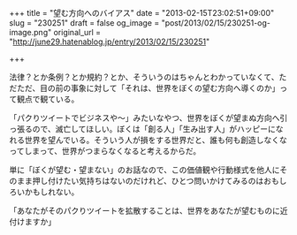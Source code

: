 +++
title = "望む方向へのバイアス"
date = "2013-02-15T23:02:51+09:00"
slug = "230251"
draft = false
og_image = "post/2013/02/15/230251-og-image.png"
original_url = "http://june29.hatenablog.jp/entry/2013/02/15/230251"

+++

<p>法律？とか条例？とか規約？とか、そういうのはちゃんとわかっていなくて、ただただ、目の前の事象に対して「それは、世界をぼくの望む方向へ導くのか」って観点で観ている。</p>
<p>「パクりツイートでビジネスや〜」みたいなやつ、世界をぼくが望まぬ方向へ引っ張るので、滅亡してほしい。ぼくは「創る人」「生み出す人」がハッピーになれる世界を望んでいる。そういう人が損をする世界だと、誰も何も創造しなくなってしまって、世界がつまらなくなると考えるからだ。</p>
<p>単に「ぼくが望む・望まない」のお話なので、この価値観や行動様式を他人にそのまま押し付けたい気持ちはないのだけれど、ひとつ問いかけてみるのはおもしろいかもしれない。</p>
<p>「あなたがそのパクりツイートを拡散することは、世界をあなたが望むものに近付けますか」</p>